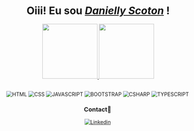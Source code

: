 <div align="center">
<div align="center">  
    <h1>Oiii! Eu sou <a href="https://www.linkedin.com/in/danielly-scoton-361b4a248/"><i>Danielly Scoton</i></a> !</h1>
</div>

<div align="center">
  <a href="https://github.com/DaniScoton">
    <img height="150em" src="https://github-readme-stats.vercel.app/api?username=DaniScoton&count_private=true&include_all_commits=true&show_icons=true&theme=dracula&hide_border=false&show_owner=true"/>
    <img height="150em" src="https://github-readme-stats.vercel.app/api/top-langs/?username=DaniScoton&theme=dracula&hide_border=false&&layout=compact"/>
  </a>
</div>
    
<div align="center" style="display: inline-block; margin-right: 3px">
    <br>

![HTML](https://img.shields.io/badge/HTML5-E34F26?style=for-the-badge&logo=html5&logoColor=white) ![CSS](https://img.shields.io/badge/CSS3-1572B6?style=for-the-badge&logo=css3&logoColor=white) ![JAVASCRIPT](https://img.shields.io/badge/JavaScript-323330?style=for-the-badge&logo=javascript&logoColor=F7DF1E) ![BOOTSTRAP](https://img.shields.io/badge/Bootstrap-563D7C?style=for-the-badge&logo=bootstrap&logoColor=white)
![CSHARP](https://img.shields.io/badge/Csharp-6DB33F?style=for-the-badge&logo=csharp&logoColor=white) ![TYPESCRIPT](https://img.shields.io/badge/TypeScript-6DB33F?style=for-the-badge&logo=csharp&logoColor=white)

### Contact📱

[![Linkedin](https://img.shields.io/badge/LinkedIn-0077B5?style=for-the-badge&logo=linkedin&logoColor=white)](https://www.linkedin.com/in/danielly-scoton/)
